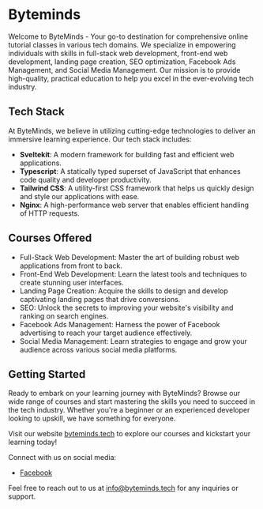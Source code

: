 # Byteminds

Welcome to ByteMinds - Your go-to destination for comprehensive online tutorial classes in various tech domains. We specialize in empowering individuals with skills in full-stack web development, front-end web development, landing page creation, SEO optimization, Facebook Ads Management, and Social Media Management. Our mission is to provide high-quality, practical education to help you excel in the ever-evolving tech industry.

## Tech Stack

At ByteMinds, we believe in utilizing cutting-edge technologies to deliver an immersive learning experience. Our tech stack includes:
- <b>Sveltekit</b>: A modern framework for building fast and efficient web applications.
- <b>Typescript</b>: A statically typed superset of JavaScript that enhances code quality and developer productivity.
- <b>Tailwind CSS</b>: A utility-first CSS framework that helps us quickly design and style our applications with ease.
- <b>Nginx</b>: A high-performance web server that enables efficient handling of HTTP requests.

## Courses Offered

- Full-Stack Web Development: Master the art of building robust web applications from front to back.
- Front-End Web Development: Learn the latest tools and techniques to create stunning user interfaces.
- Landing Page Creation: Acquire the skills to design and develop captivating landing pages that drive conversions.
- SEO: Unlock the secrets to improving your website's visibility and ranking on search engines.
- Facebook Ads Management: Harness the power of Facebook advertising to reach your target audience effectively.
- Social Media Management: Learn strategies to engage and grow your audience across various social media platforms.

## Getting Started

Ready to embark on your learning journey with ByteMinds? Browse our wide range of courses and start mastering the skills you need to succeed in the tech industry. Whether you're a beginner or an experienced developer looking to upskill, we have something for everyone.

Visit our website [byteminds.tech](byteminds.tech) to explore our courses and kickstart your learning today!

Connect with us on social media:
- [Facebook](https://www.facebook.com/byteminds)

Feel free to reach out to us at info@byteminds.tech for any inquiries or support.
